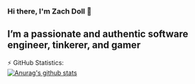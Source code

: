 ### Hi there, I'm Zach Doll 👋

## I’m a passionate and authentic software engineer, tinkerer, and gamer
<!--
**elanmoridin/elanmoridin** is a ✨ _special_ ✨ repository because its `README.md` (this file) appears on your GitHub profile.

Here are some ideas to get you started:

- 🔭 I’m currently working on ...
- 🌱 I’m currently learning ...
- 👯 I’m looking to collaborate on ...
- 🤔 I’m looking for help with ...
- 💬 Ask me about ...
- 📫 How to reach me: ...
- 😄 Pronouns: ...
- ⚡ Fun fact: ...
-->

⚡ GitHub Statistics:  
[![Anurag's github stats](https://github-readme-stats.vercel.app/api?username=elanmoridin&show_icons=true&theme=chartreuse-dark)](https://github.com/elanmoridin/github-readme-stats)


